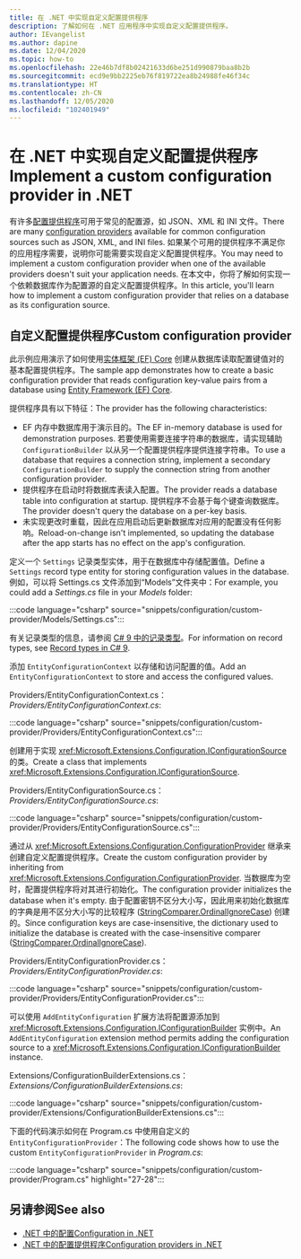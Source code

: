 ```yaml
---
title: 在 .NET 中实现自定义配置提供程序
description: 了解如何在 .NET 应用程序中实现自定义配置提供程序。
author: IEvangelist
ms.author: dapine
ms.date: 12/04/2020
ms.topic: how-to
ms.openlocfilehash: 22e46b7df8b02421633d6be251d990879baa8b2b
ms.sourcegitcommit: ecd9e9bb2225eb76f819722ea8b24988fe46f34c
ms.translationtype: HT
ms.contentlocale: zh-CN
ms.lasthandoff: 12/05/2020
ms.locfileid: "102401949"
---
```

# <a name="implement-a-custom-configuration-provider-in-net"></a><span data-ttu-id="977b3-103">在 .NET 中实现自定义配置提供程序</span><span class="sxs-lookup"><span data-stu-id="977b3-103">Implement a custom configuration provider in .NET</span></span>

<span data-ttu-id="977b3-104">有许多[配置提供程序](configuration-providers.md)可用于常见的配置源，如 JSON、XML 和 INI 文件。</span><span class="sxs-lookup"><span data-stu-id="977b3-104">There are many [configuration providers](configuration-providers.md) available for common configuration sources such as JSON, XML, and INI files.</span></span> <span data-ttu-id="977b3-105">如果某个可用的提供程序不满足你的应用程序需要，说明你可能需要实现自定义配置提供程序。</span><span class="sxs-lookup"><span data-stu-id="977b3-105">You may need to implement a custom configuration provider when one of the available providers doesn't suit your application needs.</span></span> <span data-ttu-id="977b3-106">在本文中，你将了解如何实现一个依赖数据库作为配置源的自定义配置提供程序。</span><span class="sxs-lookup"><span data-stu-id="977b3-106">In this article, you'll learn how to implement a custom configuration provider that relies on a database as its configuration source.</span></span>

## <a name="custom-configuration-provider"></a><span data-ttu-id="977b3-107">自定义配置提供程序</span><span class="sxs-lookup"><span data-stu-id="977b3-107">Custom configuration provider</span></span>

<span data-ttu-id="977b3-108">此示例应用演示了如何使用[实体框架 (EF) Core](/ef/core) 创建从数据库读取配置键值对的基本配置提供程序。</span><span class="sxs-lookup"><span data-stu-id="977b3-108">The sample app demonstrates how to create a basic configuration provider that reads configuration key-value pairs from a database using [Entity Framework (EF) Core](/ef/core).</span></span>

<span data-ttu-id="977b3-109">提供程序具有以下特征：</span><span class="sxs-lookup"><span data-stu-id="977b3-109">The provider has the following characteristics:</span></span>

- <span data-ttu-id="977b3-110">EF 内存中数据库用于演示目的。</span><span class="sxs-lookup"><span data-stu-id="977b3-110">The EF in-memory database is used for demonstration purposes.</span></span> <span data-ttu-id="977b3-111">若要使用需要连接字符串的数据库，请实现辅助 `ConfigurationBuilder` 以从另一个配置提供程序提供连接字符串。</span><span class="sxs-lookup"><span data-stu-id="977b3-111">To use a database that requires a connection string, implement a secondary `ConfigurationBuilder` to supply the connection string from another configuration provider.</span></span>
- <span data-ttu-id="977b3-112">提供程序在启动时将数据库表读入配置。</span><span class="sxs-lookup"><span data-stu-id="977b3-112">The provider reads a database table into configuration at startup.</span></span> <span data-ttu-id="977b3-113">提供程序不会基于每个键查询数据库。</span><span class="sxs-lookup"><span data-stu-id="977b3-113">The provider doesn't query the database on a per-key basis.</span></span>
- <span data-ttu-id="977b3-114">未实现更改时重载，因此在应用启动后更新数据库对应用的配置没有任何影响。</span><span class="sxs-lookup"><span data-stu-id="977b3-114">Reload-on-change isn't implemented, so updating the database after the app starts has no effect on the app's configuration.</span></span>

<span data-ttu-id="977b3-115">定义一个 `Settings` 记录类型实体，用于在数据库中存储配置值。</span><span class="sxs-lookup"><span data-stu-id="977b3-115">Define a `Settings` record type entity for storing configuration values in the database.</span></span> <span data-ttu-id="977b3-116">例如，可以将 Settings.cs 文件添加到“Models”文件夹中：</span><span class="sxs-lookup"><span data-stu-id="977b3-116">For example, you could add a *Settings.cs* file in your *Models* folder:</span></span>

:::code language="csharp" source="snippets/configuration/custom-provider/Models/Settings.cs":::

<span data-ttu-id="977b3-117">有关记录类型的信息，请参阅 [C# 9 中的记录类型](../../csharp/whats-new/csharp-9.md#record-types)。</span><span class="sxs-lookup"><span data-stu-id="977b3-117">For information on record types, see [Record types in C# 9](../../csharp/whats-new/csharp-9.md#record-types).</span></span>

<span data-ttu-id="977b3-118">添加 `EntityConfigurationContext` 以存储和访问配置的值。</span><span class="sxs-lookup"><span data-stu-id="977b3-118">Add an `EntityConfigurationContext` to store and access the configured values.</span></span>

<span data-ttu-id="977b3-119">Providers/EntityConfigurationContext.cs：</span><span class="sxs-lookup"><span data-stu-id="977b3-119">*Providers/EntityConfigurationContext.cs*:</span></span>

:::code language="csharp" source="snippets/configuration/custom-provider/Providers/EntityConfigurationContext.cs":::

<span data-ttu-id="977b3-120">创建用于实现 <xref:Microsoft.Extensions.Configuration.IConfigurationSource> 的类。</span><span class="sxs-lookup"><span data-stu-id="977b3-120">Create a class that implements <xref:Microsoft.Extensions.Configuration.IConfigurationSource>.</span></span>

<span data-ttu-id="977b3-121">Providers/EntityConfigurationSource.cs：</span><span class="sxs-lookup"><span data-stu-id="977b3-121">*Providers/EntityConfigurationSource.cs*:</span></span>

:::code language="csharp" source="snippets/configuration/custom-provider/Providers/EntityConfigurationSource.cs":::

<span data-ttu-id="977b3-122">通过从 <xref:Microsoft.Extensions.Configuration.ConfigurationProvider> 继承来创建自定义配置提供程序。</span><span class="sxs-lookup"><span data-stu-id="977b3-122">Create the custom configuration provider by inheriting from <xref:Microsoft.Extensions.Configuration.ConfigurationProvider>.</span></span> <span data-ttu-id="977b3-123">当数据库为空时，配置提供程序将对其进行初始化。</span><span class="sxs-lookup"><span data-stu-id="977b3-123">The configuration provider initializes the database when it's empty.</span></span> <span data-ttu-id="977b3-124">由于配置密钥不区分大小写，因此用来初始化数据库的字典是用不区分大小写的比较程序 ([StringComparer.OrdinalIgnoreCase](xref:System.StringComparer.OrdinalIgnoreCase)) 创建的。</span><span class="sxs-lookup"><span data-stu-id="977b3-124">Since configuration keys are case-insensitive, the dictionary used to initialize the database is created with the case-insensitive comparer ([StringComparer.OrdinalIgnoreCase](xref:System.StringComparer.OrdinalIgnoreCase)).</span></span>

<span data-ttu-id="977b3-125">Providers/EntityConfigurationProvider.cs：</span><span class="sxs-lookup"><span data-stu-id="977b3-125">*Providers/EntityConfigurationProvider.cs*:</span></span>

:::code language="csharp" source="snippets/configuration/custom-provider/Providers/EntityConfigurationProvider.cs":::

<span data-ttu-id="977b3-126">可以使用 `AddEntityConfiguration` 扩展方法将配置源添加到 <xref:Microsoft.Extensions.Configuration.IConfigurationBuilder> 实例中。</span><span class="sxs-lookup"><span data-stu-id="977b3-126">An `AddEntityConfiguration` extension method permits adding the configuration source to a <xref:Microsoft.Extensions.Configuration.IConfigurationBuilder> instance.</span></span>

<span data-ttu-id="977b3-127">Extensions/ConfigurationBuilderExtensions.cs：</span><span class="sxs-lookup"><span data-stu-id="977b3-127">*Extensions/ConfigurationBuilderExtensions.cs*:</span></span>

:::code language="csharp" source="snippets/configuration/custom-provider/Extensions/ConfigurationBuilderExtensions.cs":::

<span data-ttu-id="977b3-128">下面的代码演示如何在 Program.cs 中使用自定义的 `EntityConfigurationProvider`：</span><span class="sxs-lookup"><span data-stu-id="977b3-128">The following code shows how to use the custom `EntityConfigurationProvider` in *Program.cs*:</span></span>

:::code language="csharp" source="snippets/configuration/custom-provider/Program.cs" highlight="27-28":::

## <a name="see-also"></a><span data-ttu-id="977b3-129">另请参阅</span><span class="sxs-lookup"><span data-stu-id="977b3-129">See also</span></span>

- [<span data-ttu-id="977b3-130">.NET 中的配置</span><span class="sxs-lookup"><span data-stu-id="977b3-130">Configuration in .NET</span></span>](configuration.md)
- [<span data-ttu-id="977b3-131">.NET 中的配置提供程序</span><span class="sxs-lookup"><span data-stu-id="977b3-131">Configuration providers in .NET</span></span>](configuration-providers.md)

